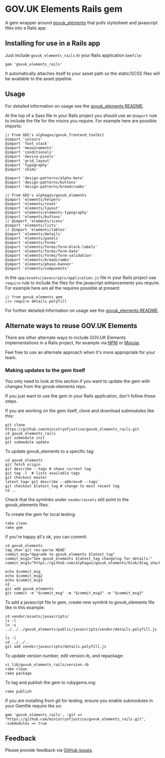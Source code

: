 # GOV.UK Elements Rails gem

A gem wrapper around [govuk_elements](http://github.com/alphagov/govuk_elements)
that pulls stylesheet and javascript files into a Rails app.

## Installing for use in a Rails app

Just include `govuk_elements_rails` in your Rails application `Gemfile`:

    gem 'govuk_elements_rails'

It automatically attaches itself to your asset path so the static/SCSS
files will be available to the asset pipeline.

## Usage

For detailed information on usage see the
[govuk_elements README](https://github.com/alphagov/govuk_elements#govuk-elements).

At the top of a Sass file in your Rails project you should use an `@import` rule
to include the file for the mixins you require. For example here are possible imports:

    // From GDS's alphagov/govuk_frontend_toolkit
    @import 'colours'
    @import 'font_stack'
    @import 'measurements'
    @import 'conditionals'
    @import 'device-pixels'
    @import 'grid_layout'
    @import 'typography'
    @import 'shims'

    @import 'design-patterns/alpha-beta'
    @import 'design-patterns/buttons'
    @import 'design-patterns/breadcrumbs'

    // From GDS's alphagov/govuk_elements
    @import 'elements/helpers'
    @import 'elements/reset'
    @import 'elements/layout'
    @import 'elements/elements-typography'
    @import 'elements/buttons'
    // @import 'elements/icons'
    @import 'elements/lists'
    // @import 'elements/tables'
    @import 'elements/details'
    @import 'elements/panels'
    @import 'elements/forms'
    @import 'elements/forms/form-block-labels'
    @import 'elements/forms/form-date'
    @import 'elements/forms/form-validation'
    @import 'elements/breadcrumbs'
    @import 'elements/phase-banner'
    @import 'elements/components'

In the `app/assets/javascripts/application.js` file in your Rails project use
`require` rule to include the files for the javascript enhancements you require.
For example here are all the requires possible at present:

    // from govuk_elements gem
    //= require details.polyfill

For further detailed information on usage see the
[govuk_elements README](https://github.com/alphagov/govuk_elements#govuk-elements).

## Alternate ways to reuse GOV.UK Elements

There are other alternate ways to include GOV.UK Elements implementations in a Rails
project, for example via [NPM](https://www.npmjs.com/package/govuk-elements-sass)
or [Mojular](https://github.com/mojular/govuk-elements).

Feel free to use an alternate approach when it's more appropriate for your team.

### Making updates to the gem itself

You only need to look at this section if you want to update the gem with changes
from the govuk-elements repo.

If you just want to use the gem in your Rails application, don't follow these steps.

If you are working on the gem itself, clone and download submodules like this:

    git clone https://github.com/ministryofjustice/govuk_elements_rails.git
    cd govuk_elements_rails
    git submodule init
    git submodule update

To update govuk_elements to a specific tag:

    cd govuk_elements
    git fetch origin
    git describe --tags # shows current tag
    git tag -l  # lists available tags
    git checkout master
    latest_tag=`git describe --abbrev=0 --tags`
    git checkout $latest_tag # change to most recent tag
    cd ..

Check that the symlinks under `vendor/assets` still point to the govuk_elements files.

To create the gem for local testing:

    rake clean
    rake gem

If you're happy all's ok, you can commit:

    cd govuk_elements
    tag_sha=`git rev-parse HEAD`
    commit_msg="Upgrade to govuk_elements $latest_tag"
    commit_msg2="See govuk_elements $latest_tag changelog for details:"
    commit_msg3="https://github.com/alphagov/govuk_elements/blob/$tag_sha/CHANGELOG.md"

    echo $commit_msg
    echo $commit_msg2
    echo $commit_msg3
    cd ..
    git add govuk_elements
    git commit -m "$commit_msg" -m "$commit_msg2" -m "$commit_msg3"

To add a javascript file to gem, create new symlink to govuk_elements file like in this example:

    cd vendor/assets/javascripts/
    ls -l
    ln -s ../../../govuk_elements/public/javascripts/vendor/details.polyfill.js .
    ls -l
    cd ../../..
    git add vendor/javascripts/details.polyfill.js

To update version number, edit version.rb, and repackage:

    vi lib/govuk_elements_rails/version.rb
    rake clean
    rake package

To tag and publish the gem to rubygems.org:

    rake publish

If you are installing from git for testing, ensure you enable submodules in your Gemfile
require like so:

    gem 'govuk_elements_rails', :git => "https://github.com/ministryofjustice/govuk_elements_rails.git", :submodules => true

## Feedback

Please provide feedback via [GitHub issues](https://github.com/ministryofjustice/govuk_elements_rails/issues).
